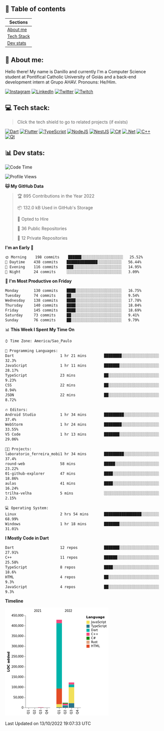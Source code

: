 ## 📃 Table of contents

|Sections|
|-|
|[About me](#about-me)|
|[Tech Stack](#tech-stack)|
|[Dev stats](#dev-stats)|

<a name="about-me"/>

## 🌈 About me:
Hello there! My name is Danillo and currently I'm a Computer Science student at Pontifical Catholic University of Goiás and a back-end development intern at Grupo AHAV. Pronouns: He/Him.

[![Instagram](https://img.shields.io/badge/Instagram-%23E4405F.svg?logo=Instagram&logoColor=white)](https://instagram.com/danilloilggner)
[![LinkedIn](https://img.shields.io/badge/LinkedIn-%230077B5.svg?logo=linkedin&logoColor=white)](https://linkedin.com/in/danilloism)
[![Twitter](https://img.shields.io/badge/Twitter-%231DA1F2.svg?logo=Twitter&logoColor=white)](https://twitter.com/danilloism)
[![Twitch](https://img.shields.io/badge/Twitch-%239146FF.svg?logo=Twitch&logoColor=white)](https://twitch.tv/danilloism) 

<a name="tech-stack"/>

## 💻 Tech stack:
> Click the tech shield to go to related projects (if exists)

[![Dart](https://img.shields.io/badge/dart-%230175C2.svg?style=for-the-badge&logo=dart&logoColor=white)](https://github.com/danilloism/danilloism/blob/main/Flutter.md) [![Flutter](https://img.shields.io/badge/Flutter-%2302569B.svg?style=for-the-badge&logo=Flutter&logoColor=white)](https://github.com/danilloism/danilloism/blob/main/Flutter.md) [![TypeScript](https://img.shields.io/badge/typescript-%23007ACC.svg?style=for-the-badge&logo=typescript&logoColor=white)](https://github.com/danilloism/danilloism/blob/main/Typescript.md) [![NodeJS](https://img.shields.io/badge/node.js-6DA55F?style=for-the-badge&logo=node.js&logoColor=white)](https://github.com/danilloism/danilloism/blob/main/Node.js.md) [![NestJS](https://img.shields.io/badge/nestjs-%23E0234E.svg?style=for-the-badge&logo=nestjs&logoColor=white)](https://github.com/danilloism/danilloism/blob/main/Nest.js.md) [![C#](https://img.shields.io/badge/c%23-%23239120.svg?style=for-the-badge&logo=c-sharp&logoColor=white)](#) [![.Net](https://img.shields.io/badge/.NET-5C2D91?style=for-the-badge&logo=.net&logoColor=white)](#) [![C++](https://img.shields.io/badge/c++-%2300599C.svg?style=for-the-badge&logo=c%2B%2B&logoColor=white)](https://github.com/danilloism/danilloism/blob/main/C%2B%2B.md) [![Qt](https://img.shields.io/badge/Qt-%23217346.svg?style=for-the-badge&logo=Qt&logoColor=white)](https://github.com/danilloism/danilloism/blob/main/C%2B%2B.md)
<!---
- 🌱 Currently learning:

![Vue.js](https://img.shields.io/badge/vuejs-%2335495e.svg?style=for-the-badge&logo=vuedotjs&logoColor=%234FC08D) ![Angular](https://img.shields.io/badge/angular-%23DD0031.svg?style=for-the-badge&logo=angular&logoColor=white)
--->

<a name="dev-stats"/>

## 📊 Dev stats:
<!---
[![](https://github-readme-stats.vercel.app/api?username=danilloism&theme=radical&hide_border=false&include_all_commits=false&count_private=false)](#)<br>
[![](https://github-readme-streak-stats.herokuapp.com/?user=danilloism&theme=radical&hide_border=false)](#)<br>
[![](https://github-readme-stats.vercel.app/api/top-langs/?username=danilloism&theme=radical&hide_border=false&include_all_commits=false&count_private=false&layout=compact)](#)<br>
--->
<!--START_SECTION:waka-->
![Code Time](http://img.shields.io/badge/Code%20Time-710%20hrs%2041%20mins-blue)

![Profile Views](http://img.shields.io/badge/Profile%20Views-0-blue)

**🐱 My GitHub Data** 

> 🏆 895 Contributions in the Year 2022
 > 
> 📦 132.0 kB Used in GitHub's Storage 
 > 
> 💼 Opted to Hire
 > 
> 📜 36 Public Repositories 
 > 
> 🔑 12 Private Repositories  
 > 
**I'm an Early 🐤** 

```text
🌞 Morning    198 commits    ██████░░░░░░░░░░░░░░░░░░░   25.52% 
🌆 Daytime    438 commits    ██████████████░░░░░░░░░░░   56.44% 
🌃 Evening    116 commits    ███░░░░░░░░░░░░░░░░░░░░░░   14.95% 
🌙 Night      24 commits     ░░░░░░░░░░░░░░░░░░░░░░░░░   3.09%

```
📅 **I'm Most Productive on Friday** 

```text
Monday       130 commits    ████░░░░░░░░░░░░░░░░░░░░░   16.75% 
Tuesday      74 commits     ██░░░░░░░░░░░░░░░░░░░░░░░   9.54% 
Wednesday    138 commits    ████░░░░░░░░░░░░░░░░░░░░░   17.78% 
Thursday     140 commits    ████░░░░░░░░░░░░░░░░░░░░░   18.04% 
Friday       145 commits    ████░░░░░░░░░░░░░░░░░░░░░   18.69% 
Saturday     73 commits     ██░░░░░░░░░░░░░░░░░░░░░░░   9.41% 
Sunday       76 commits     ██░░░░░░░░░░░░░░░░░░░░░░░   9.79%

```


📊 **This Week I Spent My Time On** 

```text
⌚︎ Time Zone: America/Sao_Paulo

💬 Programming Languages: 
Dart                     1 hr 21 mins        ████████░░░░░░░░░░░░░░░░░   32.3% 
JavaScript               1 hr 11 mins        ███████░░░░░░░░░░░░░░░░░░   28.17% 
TypeScript               23 mins             ██░░░░░░░░░░░░░░░░░░░░░░░   9.23% 
CSS                      22 mins             ██░░░░░░░░░░░░░░░░░░░░░░░   8.94% 
JSON                     22 mins             ██░░░░░░░░░░░░░░░░░░░░░░░   8.72%

🔥 Editors: 
Android Studio           1 hr 34 mins        █████████░░░░░░░░░░░░░░░░   37.4% 
WebStorm                 1 hr 24 mins        ████████░░░░░░░░░░░░░░░░░   33.55% 
VS Code                  1 hr 13 mins        ███████░░░░░░░░░░░░░░░░░░   29.06%

🐱‍💻 Projects: 
laboratorio_ferreira_mobi1 hr 34 mins        █████████░░░░░░░░░░░░░░░░   37.4% 
round-web                58 mins             █████░░░░░░░░░░░░░░░░░░░░   23.22% 
01-github-explorer       47 mins             ████░░░░░░░░░░░░░░░░░░░░░   18.86% 
aulas                    41 mins             ████░░░░░░░░░░░░░░░░░░░░░   16.24% 
trilha-velha             5 mins              ░░░░░░░░░░░░░░░░░░░░░░░░░   2.15%

💻 Operating System: 
Linux                    2 hrs 54 mins       █████████████████░░░░░░░░   68.99% 
Windows                  1 hr 18 mins        ███████░░░░░░░░░░░░░░░░░░   31.01%

```

**I Mostly Code in Dart** 

```text
Dart                     12 repos            ███████░░░░░░░░░░░░░░░░░░   27.91% 
C++                      11 repos            ██████░░░░░░░░░░░░░░░░░░░   25.58% 
TypeScript               8 repos             ████░░░░░░░░░░░░░░░░░░░░░   18.6% 
HTML                     4 repos             ██░░░░░░░░░░░░░░░░░░░░░░░   9.3% 
JavaScript               4 repos             ██░░░░░░░░░░░░░░░░░░░░░░░   9.3%

```


**Timeline**

![Chart not found](https://raw.githubusercontent.com/danilloism/danilloism/main/charts/bar_graph.png) 


 Last Updated on 13/10/2022 19:07:33 UTC
<!--END_SECTION:waka-->

